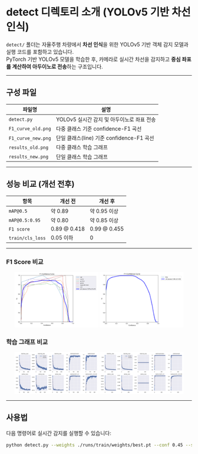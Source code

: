 # detect 디렉토리 소개 (YOLOv5 기반 차선 인식)

`detect/` 폴더는 자율주행 차량에서 **차선 인식**을 위한 YOLOv5 기반 객체 감지 모델과 실행 코드를 포함하고 있습니다.  
PyTorch 기반 YOLOv5 모델을 학습한 후, 카메라로 실시간 차선을 감지하고 **중심 좌표를 계산하여 아두이노로 전송**하는 구조입니다.

---

## 구성 파일

| 파일명              | 설명 |
|--------------------|------|
| `detect.py`        | YOLOv5 실시간 감지 및 아두이노로 좌표 전송 |
| `F1_curve_old.png` | 다중 클래스 기준 confidence-F1 곡선 |
| `F1_curve_new.png` | 단일 클래스(line) 기준 confidence-F1 곡선 |
| `results_old.png`  | 다중 클래스 학습 그래프 |
| `results_new.png`  | 단일 클래스 학습 그래프 |

---

## 성능 비교 (개선 전후)

| 항목              | 개선 전                   | 개선 후                 |
|-------------------|---------------------------|--------------------------|
| `mAP@0.5`         | 약 0.89                   | 약 0.95 이상             |
| `mAP@0.5:0.95`    | 약 0.80                   | 약 0.85 이상             |
| `F1 score`        | 0.89 @ 0.418              | 0.99 @ 0.455             |
| `train/cls_loss`  | 0.05 이하                 | 0                        |

---

### F1 Score 비교

<p align="center">
  <img src="./F1_curve_old.png" alt="Multi-class F1" width="45%">
  <img src="./F1_curve_new.png" alt="Single-class F1" width="45%">
</p>

### 학습 그래프 비교

<p align="center">
  <img src="./results_old.png" alt="Multi-class Loss" width="45%">
  <img src="./results_new.png" alt="Single-class Loss" width="45%">
</p>

---

## 사용법

다음 명령어로 실시간 감지를 실행할 수 있습니다:

```bash
python detect.py --weights ./runs/train/weights/best.pt --conf 0.45 --source 0

